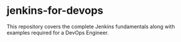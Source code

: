 # jenkins-for-devops
This repository covers the complete Jenkins fundamentals along with examples required for a DevOps Engineer.
